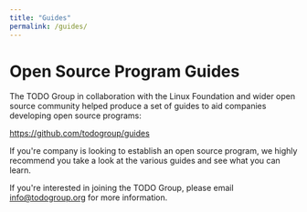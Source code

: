 ```yaml
---
title: "Guides"
permalink: /guides/
---
```


# Open Source Program Guides

The TODO Group in collaboration with the Linux Foundation and wider open source community helped produce a set of guides to aid companies developing open source programs:

https://github.com/todogroup/guides

If you're company is looking to establish an open source program, we highly recommend you take a look at the various guides and see what you can learn.

If you're interested in joining the TODO Group, please email [info@todogroup.org](mailto:info@todogroup.org) for more information.
